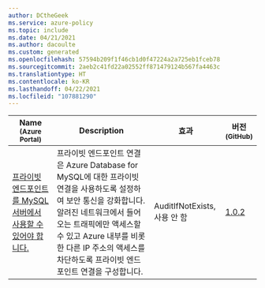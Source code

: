 ```yaml
---
author: DCtheGeek
ms.service: azure-policy
ms.topic: include
ms.date: 04/21/2021
ms.author: dacoulte
ms.custom: generated
ms.openlocfilehash: 57594b209f1f46cb1d0f47224a2a725eb1fceb78
ms.sourcegitcommit: 2aeb2c41fd22a02552ff871479124b567fa4463c
ms.translationtype: HT
ms.contentlocale: ko-KR
ms.lasthandoff: 04/22/2021
ms.locfileid: "107881290"
---
```

|Name<br /><sub>(Azure Portal)</sub> |Description |효과 |버전<br /><sub>(GitHub)</sub> |
|---|---|---|---|
|[프라이빗 엔드포인트를 MySQL 서버에서 사용할 수 있어야 합니다.](https://portal.azure.com/#blade/Microsoft_Azure_Policy/PolicyDetailBlade/definitionId/%2Fproviders%2FMicrosoft.Authorization%2FpolicyDefinitions%2F7595c971-233d-4bcf-bd18-596129188c49) |프라이빗 엔드포인트 연결은 Azure Database for MySQL에 대한 프라이빗 연결을 사용하도록 설정하여 보안 통신을 강화합니다. 알려진 네트워크에서 들어오는 트래픽에만 액세스할 수 있고 Azure 내부를 비롯한 다른 IP 주소의 액세스를 차단하도록 프라이빗 엔드포인트 연결을 구성합니다. |AuditIfNotExists, 사용 안 함 |[1.0.2](https://github.com/Azure/azure-policy/blob/master/built-in-policies/policyDefinitions/SQL/MySQL_EnablePrivateEndPoint_Audit.json) |
